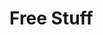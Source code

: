 # Free Stuff

<!-- Many different things can occur during a _Mythras Imperative_ game. Some are resolved through skill use or one of the major game mechanics such as combat or magic; others require their own rules for adjudication. This chapter provides rules and guidance for a variety of different scenarios that players will encounter while playing the game.

The list is not exhaustive but should represent the most common situations. If Games Masters find there are other situations that require some form of game system adjudication, and that these situations seem to occur frequently, then they are encouraged to develop their own rules to cover these special circumstances, using those given in this chapter as a basis for replication or development.

---
## Asphyxiation

Characters can hold their breath for a number of seconds equal to their Endurance skill. However, the character must be prepared (filling the lungs with as much air as possible); if not, then the period is halved if the character was in a passive situation, or reduced to one-fifth if the character was engaged in strenuous activity.

Once the period of held breath is over, characters must make an Endurance roll:

- If the roll is a Critical Success, no further deterioration occurs.
- If the roll is Successful, the character accrues an extra level of Fatigue.
- If the roll Fails, the character sustains 1d2 extra levels of Fatigue that Round.
- If the roll is Fumbled, the character sustains 1d3 extra levels of Fatigue that Round.

Without aid, death from Asphyxiation is usually swift. If the Asphyxiation ends before the character dies, they recover Fatigue levels lost to suffocation relatively quickly, regaining one level per minute.

Depending on the method of Asphyxiation, the Games Master may wish to prevent full recovery, imposing an enduring level of Fatigue (refer to the section on [Fatigue](0004_Game_System.md?id=fatigue)) to represent damage to the lungs caused by smoke or water inhalation.

---
## Character Improvement

Every _Mythras Imperative_ character can improve with time and experience. Improvement can be undertaken in several areas:

- Increasing existing skills
- Increasing Passions
- Learning new skills
- Learning new Abilities

#### Experience Rolls

The mechanism for most character improvement is the Experience Roll. Games Masters dispense Experience Rolls at an appropriate juncture in the campaign: at the end of every successful scenario or storyline; or after perhaps two or three sessions of play if the story is a long one which will take time to complete. The frequency is at the Games Master's discretion. A high frequency of Experience Rolls will lead to the characters developing at a faster rate.

There is no right or wrong time to give Experience Rolls, but natural breaks in the story may suggest suitable times. The Games Master is, however, always the decision maker here. While players cannot demand Experience Rolls, they have a right to expect them at certain points – as their characters will not be able to develop without them.

The number of Experience Rolls awarded is also determined by the Games Master. However, a good rule of thumb is 1-3 Experience Rolls per session since the last time they were awarded.

#### Increasing Existing Skills

Any skill on the Character Sheet, Standard or Professional, can be increased by spending one Experience Roll. Players can elect not to spend Experience Rolls on increasing skills, instead building up a stockpile for use in increasing other things – such as Class abilities (see below).

The player rolls 1d100 and compares it to the skill being increased. The character's INT is added to the roll.

- If the number rolled is equal to or greater than the skill being improved, it increases by 1d4+1%.
- If the number rolled is less than the skill selected, the skill still increases, but only by 1%.
- If a character Fumbled any skill during the preceding session(s) – i.e., between the last set of Experience Rolls and the present one – the Fumbled skill gains a free increase of 1%. We learn more from our mistakes than our successes and this represents the reflection a character undergoes following a disastrous failure. Multiple Fumbles of the same skill do not stack. In a case where the Fumbled skill is also being raised with an Experience Roll, the 1% from the Fumble is applied before the roll is made to improve it.

The same skill may not benefit from more than one Experience Roll per session.

#### Increasing Passions

As described under Passions in the [Passions](0002_Characters.md?id=step-8-passions) section, the value of a Passion may be increased with Experience Rolls in the same way as a skill. If supported by play, the Games Master might even allow a Passion to be reduced using an Experience Roll.

_For example, constant spurning from an unrequited love might eventually wear down the Passion of even the most ardent lover, especially one who wishes to pursue a relationship without the ghosts of the past haunting them._

#### Learning New Skills

Some characters may wish to study new Professional Skills which they never had the chance to learn from their culture. Before they can start investing Experience Rolls, they must first find a source of knowledge from which to learn. This could be as prosaic as a professional tutor such as those provided by orders or guilds. Alternately it might be a more exotic source of education such as an ancient and crumbling training scroll.

Once a source of education is found, the character must spend an entire month of study and practice to garner a basic grounding in that skill (learn at Base Level). This costs 3 Experience Rolls plus whatever in-game costs are required to pay the teacher (if one exists) and purchase (or rent) whatever equipment and tools may be needed.

---
## Disease and Poison

Some of the most feared things which can affect characters are the myriad diseases and poisons which infest the dark and grim places of the world. There's nothing quite more unsettling than a plague which strikes the character's home city, especially when they are still within its gates. Likewise finding a venomous serpent in the bed or being attacked by giant scorpions can be moments of high drama.

Diseases and poisons are near infinite in their varieties but, for game purposes, are handled in the same way.

#### Disease and Poison Traits

All diseases and poisons manifest a number of traits important to their effects.

**Application:**  The method of how the disease or poison is introduced into the victim.

- **Ingestion:**  Effects take place through either eating or drinking.
- **Inhaled:**  Effects take place through breathing or snorting.
- **Contact:**  Effects take place through absorption through the skin.
- **Injected:**  Effects take place when the substance is injected into the body through piercing.

**Potency:** The virulence of the disease or poison. This value is set against an appropriate resisting skill (usually Endurance or Willpower) in an Opposed Roll. If the character wins the roll, they shrug off its effects. If they lose the roll, then they suffer all of the disease or poison Conditions, each at the appropriate time.

**Resistance:** How the disease or poison is resisted – usually either Endurance or Willpower, but may have more exotic resistance requirements. Resistance can be rolled at the time of exposure or deferred until the Onset Time to conceal the fact the character might have been infected or poisoned.

**Onset Time:** Many diseases and poisons do not take immediate effect. The delay is called the Onset Time, and this can be a matter of seconds, minutes, hours, or even longer. Poisons or diseases possessing multiple effects may have different onset times for each one as described under Conditions.

**Duration:** How long a disease or poison's Conditions last.

**Conditions:** Every toxin has one or more Conditions. These have specific effects as described in the Conditions table, below, and if a victim fails to resist, he suffers all the Conditions described.

**Antidote/Cure:** If the toxin can be treated it will be noted here. Successful treatment prevents any further conditions from occurring, yet in some circumstances may leave the victim suffering enduring effects that have already been inflicted.

##### Conditions Table

| Condition | Effects |
| :-- | :-- |
| Agony | The victim is hindered by intense pain. Whether in a location or the entire body, any skill roll involving use of the affected area must also be less or equal to the character's Willpower, otherwise the attempt fails, and they moan or scream in pain. |
| Asphyxiation | The victim  suffers asphyxiation – he collapses incapacitated, unable to breathe. The rules from the  [Asphyxiation](0004_Game_System.md?id=asphyxiation) section are used. Asphyxiation may be asthmatic in nature meaning the victim only suffers shortness of breath, or complete respiratory failure resulting in death. In the latter case a victim can be kept alive by winning an opposed test of the First Aid skill against the Potency of the disease or poison. |
| Bleeding | The victim suffers from either internal bleeding or surface hemorrhaging which leads to the Fatigue and recovery times described under the [Fatigue](0004_Game_System.md?id=fatigue) and [Blood Loss](0004_Game_System.md?id=blood-loss) sections below. |
| Contagious | The victim can transfer the poison or disease by touch. |
| Death | The victim collapses incapacitated and dies after a number of rounds equal to their CON characteristic. |
| Fever | The victim's body temperature fluctuates wildly – from hot to cold – and muscles ache. All skills suffer a difficulty grade of Hard. |
| Mania | The victim is driven to follow some compulsion, such as avoiding water, paranoia, self-mutilation, and so forth. The mania induced by the disease or poison will be noted in its description. |
| Nausea | The victim cannot eat, and must roll against his Endurance every time he performs a stressful physical action to avoid being physically sick. Vomiting lasts for 1d3 rounds during which he cannot act. Long durations of Nausea may cause starvation. |
| Paralysis | The victim is physically unable to move. The affected area, if a location, cannot be used for the duration. If it affects the whole body, the character cannot move at all. |

#### Sample Disease: Red Pox

Red pox is a nasty disease spread by skin contact with a person already infected, or with something they have touched. The chance of catching the disease from an object remains for 1d3 days after contact, making it quite difficult to contain the disease once an outbreak occurs.

Victims initially suffer a minor rash, but within a day come down with a serious fever which usually renders them bedridden for the entire duration. During this time, the rash evolves into gruesomely itchy pustules which burst open at the slightest movement, weeping small trickles of blood – especially from the armpits and groin. This stage can last up to a week or more, potentially proving fatal.

- **Application:** Contact
- **Potency:** 50
- **Resistance:** Endurance
- **Onset time:** 1d6+6 hours
- **Duration:** 1d6+3 days
- **Conditions:** Once the disease manifests the victim becomes Contagious. 1 day later they begin to suffer Fever and Bleeding. Each day the pustules weep blood the victim loses one level of Fatigue, which does not recover until the duration of the disease has completed.
- **Antidote/Cure:** Can be cured by the Healing skill.


---
## Falling

The amount of damage suffered in a fall depends on the distance of the drop. Armor Points do not reduce falling damage, but the Damage Modifier of the falling character or creature applies to the damage suffered from the fall.

##### Falling Distance Table

| Distance Fallen | Damage Taken |
| :-- | :-- |
| 1 metre or less | No damage. |
| 2-5 metres | 1d6 points of damage to one random location. |
| 6-10 metres | 2d6 points of damage to two random locations. |
| 11-15 metres | 3d6 points of damage to three random locations. |
| 16-20 metres | 4d6 points of damage to four random locations. |
| Each +5 metres | +1d6 damage. |

#### Falling Objects

A falling object imparts an amount of damage based on its SIZ and the distance of the fall. An object imparts 1d6 damage for every 6 points of SIZ (or fraction thereof), plus an amount of damage equal to the Damage Taken column of the Falling Distance Table – including any reductions for objects of smaller size.

---
## Fatigue

Fatigue measures tiredness and its incremental effects. It is used to track many different things, from strenuous activity to the debilitating effects of disease.

The primary way of accruing Fatigue is by engaging in some form of physical activity. The more arduous the exercise or work, the more quickly it tires the character. At the Games Master's discretion, characters must make an appropriate skill roll – either Athletics, Brawn, or Endurance – to resist gaining a level of Fatigue.

Every Failed roll accrues a level of Fatigue. Each level of Fatigue carries penalties for skill use, movement, Initiative, and Action Points. Asphyxiation, Blood Loss, and other setting dependent effects also contribute to Fatigue accrual.

For most characters, activities of any kind become near impossible when the level of Incapacitated is reached. At this stage, the character is still conscious but incapable of anything but the most desperate of activities.

Beyond Incapacitated, characters cannot act at all. The Fatigue levels – Semi-Conscious, Comatose, and Dead – are generally reserved for measuring the most extreme effects of suffocation, disease, blood loss, starvation, exposure, and so forth.

#### Recovering from Fatigue

Characters recover from Fatigue depending on their Healing Rate. The amount of complete rest needed to recover from each level of accrued Fatigue is equal to the Recovery Period divided by the character's Healing Rate.

Note that the table below represents Fatigue recovery for physical exertion. Fatigue recovery can be much faster when recovering from Asphyxiation or slower if recuperating from Blood Loss.

##### Fatigue Levels

| Fatigue Level | Skill Grade | Movement | Initiative | Action Points | Recovery Period |
| :-- | :-: | :-: | :-: | :-: | :-: |
| Fresh | – | – | No Penalties | – | – |
| Winded | Hard | No Penalties | No Penalties | No Penalties | 15 minutes |
| Tired | Hard | -1 metre | No Penalties | No Penalties | 3 hours |
| Wearied | Formidable | -2 metres | -2 | No Penalties | 6 hours |
| Exhausted | Formidable | Halved | -4 | -1 | 12 hours |
| Debilitated | Herculean | Halved | -6 | -2 | 18 hours |
| Incapacitated | Herculean | Immobile | -8 | -3 | 24 hours |
| Semi-Conscious | Hopeless | No Activities Possible | No Activities Possible | No Activities Possible | 36 hours |
| Comatose | No Activities Possible | No Activities Possible | No Activities Possible | No Activities Possible | 48 hours |
| Dead | Dead | – | – | – | Never |

---
## Fires

Fires are always a source of danger when used as a weapon or raging out of control. The Fire Intensity table below gives five different intensities for heat damage, with some examples. The damage inflicted per Round is given in the Damage column. Being relatively small, Intensity 1 and 2 sources apply their damage to a single Hit Location, usually that touching the source. Intensity 3 and 4 sources are larger, applying damage to the nearest 1d4+1 Hit Locations, indicating the degree of radiant heat. Intensity 5 sources affect all Hit Locations simultaneously.

Fire can ignite flammable materials. If not extinguished immediately such materials combust within a number of Rounds as indicated by the fire's Intensity. Once ignited, flammable materials burn until physically extinguished. Damage is applied directly to the Hit Points of the material, ignoring Armor Points, and to any flesh beneath. If left. uncontrolled it spreads to a number of Hit Locations, per Round, equal to its Intensity.

##### Fire Intensity Table

| Intensity | Examples | Time to Ignite | Damage |
| :-: | :-- | :-: | :-: |
| 1 | Candle | 1d4 | 1d2 |
| 2 | Torch | 1d3 | 1d4 |
| 3 | Campfire | 1d2 | 1d6 |
| 4 | Room-filling conflagration | 1d2 | 2d6 |
| 5 | Volcanic lava | Instant | 3d6 |

Fire-based attacks typically have a percentage chance of igniting flammable materials as they are generally over in a single Round. Unless otherwise noted, this chance is damage rolled x5% for fire-based attacks, and damage rolled x1% for electrical. Once ignited, flammable materials burn for 1d3-1 damage every Round until physically extinguished. Apply this damage directly to the Hit Points of the material, ignoring Armor Points, and to any flesh beneath. A creature's natural Armor offers its normal protection, however. The victim may attempt to smother the flames by dropping prone and making a successful Athletics roll, which requires an Action Point and may be attempted each Turn. If others assist in smothering the flames in some way, the roll is one Difficulty Grade easier. If the damage roll results in zero damage, the fire has gone out on its own in that one location. For each location that had gone out on its own, the roll to smother the flames is also one Difficulty Grade easier.

---
## Game Time

In _Mythras Imperative_, time is an important factor, mostly to determine what happens in what order, so that game mechanics are applied when they should be. Remember that in-game time is usually not equivalent to time spent playing. Sometimes, the Games Master may need to summarize the events of many days in a single sentence, such as 'It takes you a week to reach Castle Anthrax,' while at other times, particularly during combat, the actions of only a few seconds of time can take several minutes or longer to resolve.

Following are the important distinctions of game time:

#### Combat Rounds

A Combat Round represents five seconds of real time. They are used to measure short, frenetic bursts of activity that take moments to complete or measuring very detailed activities that require a blow-by-blow resolution. For example, a chase between hunter and prey where each Round determines the twists and turns of the pursuit.

#### Skill Time

Skill Time represents a few minutes to a few hours and is used to measure activities that do not require the detailed attention of a Combat Round but require a specific deliberation of effort with a definite result. Picking a lock might take five minutes, whereas observing the patrols made by teams of guards around a castle's walls might require several hours and are both examples of Skill Time.

#### Narrative Time

This is the amount of time taken when the Games Master is narrating to the players, or when the players are discussing. Unless there is a specific reason for it, most actual roleplaying takes place in narrative time. When roleplaying, narrative time resembles real time, where a conversation takes as long to have as it takes to play. If a game session includes lengthy travel, or periods of activity where exact time is not of the essence, then time is compressed greatly to a few moments of game time.


---
## Hit Locations

Most successful (weapon) attacks land on a specific Hit Location. This can be determined randomly or in some circumstances be selected by Special Effects such as Choose Location. To randomly calculate which location is been hit, roll 1d20 and compare the number rolled with the relevant humanoid or creature Hit Location table.

Animals and monsters usually have slightly different Hit Location tables than humanoids to reflect their own unique physiology. These are listed as part of each being's description and is typically only of use to the Games Master.

The humanoid Hit Location table is repeated here for ease of reference.

##### Humanoid Hit Locations

| 1d20 | Hit Location |
| :-: | :-- |
| 1-3 | Right Leg |
| 4-6 | Left Leg |
| 7-9 | Abdomen |
| 10-12 | Chest |
| 13-15 | Right Arm |
| 16-18 | Left Arm |
| 19-20 | Head |

Note that some attacks, especially magical, technological or those produced by particular monsters (a dragon's fiery breath or an exploding grenade for example), may strike several Hit Locations simultaneously. Individual Hit Locations may be armored, either from worn protection or the natural toughness of the creature's outer surface. This is important when considering Damage and Wound Levels below.


---
## Damage and Wound Levels

If an attack strikes successfully, it causes damage according to the damage rating for the weapon. A shortsword, for instance, inflicts 1d6 damage.

The rolled damage for the weapon or attack is modified by the certain conditions in the specific following order:

1. Apply the Damage Modifier for the character making the attack.
2. Modify the damage from any weapon enhancing (or reducing) magic.
3. If parried, reduce the damage appropriately as per the comparative weapon sizes.
4. If the Hit Location is armored, reduce damage by the Armor Points value.

If the damage inflicted by the attack is above zero, then the Hit Location sustains that amount of damage, with the damage total being immediately removed from the location's Hit Points. Note how many Hit Points the location has remaining, and the wound category that results.

- **Minor Wound:** Hit Location still has positive Hit Points
- **Serious Wound:** Hit Location is reduced to zero Hit Points or below.
- **Major Wound:** Hit Location is reduced to a negative score equal or greater than its starting Hit Points

Use the following rules if a location receives a Serious or Major Wound. Note that wounds requiring Endurance checks test them in an Opposed Roll against the value of the original attack roll. This reflects the ability of highly skilled warriors to make more deadly strikes. Endurance rolls are not repeated unless the location is wounded again.

### Minor Wound

Minor wounds are cuts, scratches, bruises, and sprains. They hurt, may bleed, but are not significant enough to slow down or hamper the victim.

### Serious Wound

If a location is reduced to zero Hit Points or below, the victim receives a Serious Wound. The location is permanently scarred, and the victim cannot attack or start to cast spells (but can still Parry or Evade) for the next 1d3 Turns due to being stunned or distracted by the pain of the wound.

A character suffering a Serious Wound to a limb must immediately make an Opposed Roll of his Endurance versus the successful attack roll of his enemy. Failure results in the limb being rendered useless, until the location is restored to positive Hit Points. If a leg, the victim drops prone. If an arm, whatever is being held drops, unless the object is strapped on (use common sense here).

A character suffering a Serious Wound to the abdomen, chest, or head must immediately make an Opposed Roll of his Endurance versus the successful attack roll of his enemy. Failure results in unconsciousness for a number of minutes equal to the amount of damage sustained in the attack causing the Serious Wound. The First Aid or Healing skills can be used to help an unconscious victim back to consciousness.

At the Games Master's discretion, even if the character remains functional, all tasks requiring use of that Hit Location will suffer an ongoing penalty of one Difficulty Grade, until the injury is reduced to a Minor Wound.

### Major Wound

If a location is reduced to a negative score equal to or greater than its starting Hit Points, the character receives a Major Wound. The character is immediately Incapacitated, unable to continue fighting. A limb is severed, transfixed, shattered, or ripped off by a Major Wound. The character drops prone, physically Incapacitated, and must immediately make an Opposed Roll of Endurance versus the successful attack roll of his enemy. Failure results in unconsciousness from the agony. If a severed, punctured, or ripped off location is not treated within a number of minutes equal to five times his Healing Rate, the character dies from blood loss and shock.

The victim of a Major Wound to the abdomen, chest, or head drops unconscious, totally Incapacitated, and must immediately make an Opposed Roll of Endurance versus the successful attack roll of his enemy. Failure results in an instant and gratuitous death (decapitated, chopped in half, impaled through the heart, torn apart, and so forth). If they survive, and the location is not treated within a number of Combat Rounds equal to twice the character's Healing Rate, they still die from blood loss and shock.

Since most Major Wounds require some form of surgery or significant magic to heal, the sufferer will be very unlikely to recover from a Major Wound in time to rejoin combat. Depending on the available treatment, the wounded location will be potentially maimed (see [Healing from Injury](0004_Game_System.md?id=healing-from-injury) below).

### Blood Loss

Blood Loss due to external and internal wounds, usually sustained in combat, can wear a character down very quickly. Its effects are measured by the accumulation of Fatigue levels, much like Asphyxiation. Unrestrained Blood Loss typically results in death without some form of medical attention. Unlike Asphyxiation, the effects of serious Blood Loss on Fatigue are enduring. A character recovers Fatigue lost to bleeding at a rate of one level per day, starting the day after his exsanguinations cease.

### Heroic Last Actions

In special cases where key characters receive a Major Wound, the Games Master might allow a heroic last action – such as spitting out one last spell, attempting to cut down their slayer, crawling away to hide, or trying to tourniquet their own wound. They must have working limbs applicable to the Action and burn a Luck Point. They get a single opportunity to attempt their Action, and then immediately collapse into unconsciousness, and probable death.

---
## Healing from Injury

Natural healing from wounds and injuries is based on the character's Healing Rate. The Healing Rate dictates how many Hit Points are recovered in a location depending on the injury's nature:

- **Minor Wounds:** Days
- **Serious Wounds:** Weeks
- **Major Wounds:** Months

Thus, a character with a Healing Rate of 3 who suffers damage taking him to –3 in a Hit Location, a Serious Wound, will heal naturally at a rate of 3 Hit Points per week until his wound goes above zero, and then heal 3 Hit Points per day until fully recovered.

There are certain restrictions on natural healing:

- The healing character cannot engage in strenuous activity: otherwise, the Healing Rate is reduced by 1d3. Thus, a character recovering from even a Minor Wound could find his progress halted if they decide to engage in any physical tasks that might exacerbate the injuries.
- Natural healing will not begin to heal a Major Wound until the victim has been treated with a successful Healing roll, or the casting of some form of healing magic. Non-dismembering Major Wounds which are not treated within a number of days equal to one twentieth of the Healing skill become maimed, permanently reducing the Hit Points of the location.

---
## Inanimate Objects

All inanimate objects possess Armor Points and Hit Points which are used to determine resistance to damage and destruction. Armor Points reduce damage before Hit Points are affected. Once an object's Hit Points have been reduced to zero, it is useless.

Breakage attempts require a character to make a Brawn, Unarmed or Combat Style roll, as appropriate, to inflict damage. A success deals damage to the item.

#### Weapons vs Inanimate Objects

Using a weapon against an inanimate object with Armor Points equal to or greater than those of the weapon deals damage to both the object and the weapon. For instance, using an axe on an iron door may damage the door, but the axe itself will be destroyed long before the iron door is. The Games Master should exercise discretion on which weapons or tools can affect which objects. A chisel, for example, is explicitly designed to carve wood or stone whilst a sword, although sharp, is not. The chisel would therefore not take damage from something it is attempting to carve whereas a sword most likely would.

##### Inanimate Objects Table

| Object | Armor / Hit Points |
| :-- | :-: |
| Castle Gate | 8/150 |
| Castle Wall | 10/500 |
| Chain/Shackle | 8/8 |
| Iron Post | 8/15 |
| Glass Window | 1/4 |
| Iron Door | 12/30 |
| Rope | 6/3 |
| Wooden Chair | 4/15 |
| Brick Wall | 6/30 |
| Concrete Wall | 8/40 |
| Automobile | 6/30 |
| Bulletproof Glass | 8/25 |
| Steel Beam | 12/50 |
| Armored Personnel Carrier | 10/50 |
| Battle Tank | 15/100 |
| Truck/Excavator | 8/40 |
| Tree Trunk | 6/50 |

---
## Luck Points

Luck Points help differentiate heroes from the rank and file. They represent a character's ability to potentially turn failure into success and even cheat death.

Luck Points can be used during play and, at the beginning of the next session, replenish to their usual value.

#### Using Luck Points

Luck points can be used in a variety of ways. Only one Luck Point can be used in support of a particular Action. Luck Points cannot be spent on Experience or Training rolls. Each of the following options costs a single Luck Point.

#### Cheat Fate

Characters can use a Luck Point to re-roll or swap (a 75 would become a 57 for example) any dice roll they make. This can be a skill roll, damage roll, or anything else that has some effect. Characters can even force an opponent to re-roll an attack or damage roll made against them.

#### Desperate Effort

If a character has exhausted their Action Points during a fight and needs to find that last burst of desperate energy to perhaps avoid a messy demise, they may spend a Luck Point to gain an additional Action Point.

#### Mitigate Damage

A character who suffers a Major Wound may spend a Luck Point to downgrade the injury to a Serious Wound. This reduces the damage taken to one Hit Point less than what would be required to inflict a Major Wound. -->